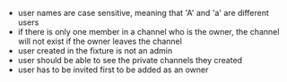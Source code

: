 * user names are case sensitive, meaning that 'A' and 'a' are different users
* if there is only one member in a channel who is the owner, the channel will not exist if the owner leaves the channel
* user created in the fixture is not an admin
* user should be able to see the private channels they created
* user has to be invited first to be added as an owner
